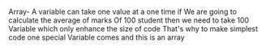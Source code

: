 Array- A variable can take one value at a one time if We are going to calculate the average of marks Of 100 student then we need to take 100 Variable which only enhance the size of code That's why to make simplest code one special Variable comes and this is an array
